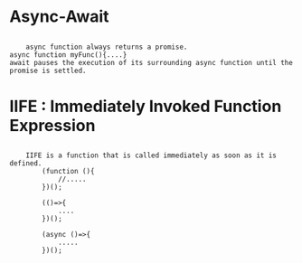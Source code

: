 # Async-Await

##

        async function always returns a promise.
    async function myFunc(){....}
    await pauses the execution of its surrounding async function until the promise is settled.

##

# IIFE : Immediately Invoked Function Expression

##

        IIFE is a function that is called immediately as soon as it is defined.
            (function (){
                //.....
            })();

            (()=>{
                ....
            })();

            (async ()=>{
                .....
            })();

